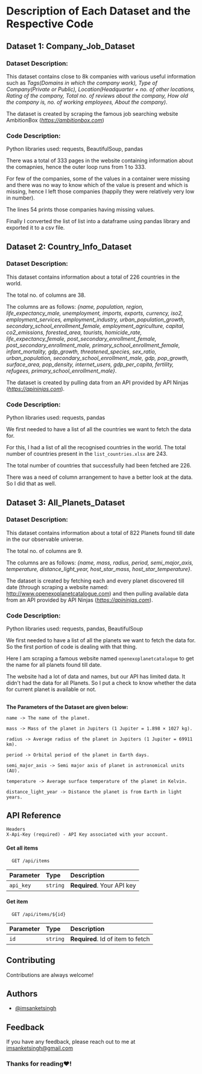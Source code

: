 
# Description of Each Dataset and the Respective Code

## Dataset 1: Company_Job_Dataset

### **Dataset Description:**
This dataset contains close to 8k companies with various useful information such as *Tags(Domains in which the company work), Type of Company(Private or Public), Location(Headquarter + no. of other locations, Rating of the company, Total no. of reviews about the company, How old the company is, no. of working employees, About the company)*.

The dataset is created by scraping the famous job searching website AmbitionBox (*https://ambitionbox.com*)

### **Code Description:**
Python libraries used: requests, BeautifulSoup, pandas

There was a total of 333 pages in the website containing information about the comapnies, hence the outer loop runs from 1 to 333.

For few of the companies, some of the values in a container were missing and there was no way to know which of the value is present and which is missing, hence I left those companies (happily they were relatively very low in number).

The lines 54 prints those companies having missing values.

Finally I converted the list of list into a dataframe using pandas library and exported it to a csv file.

##
## Dataset 2: Country_Info_Dataset

### **Dataset Description:**
This dataset contains information about a total of 226 countries in the world.

The total no. of columns are 38.

The columns are as follows: *{name, population, region, life_expectancy_male, unemployment, imports, exports, currency, iso2, employment_services, employment_industry, urban_population_growth, secondary_school_enrollment_female, employment_agriculture, capital, co2_emissions, forested_area, tourists, homicide_rate, life_expectancy_female, post_secondary_enrollment_female, post_secondary_enrollment_male, primary_school_enrollment_female, infant_mortality, gdp_growth, threatened_species, sex_ratio, urban_population, secondary_school_enrollment_male, gdp, pop_growth, surface_area, pop_density, internet_users, gdp_per_capita, fertility, refugees, primary_school_enrollment_male}*.

The dataset is created by pulling data from an API provided by API Ninjas (*https://apininjas.com*).

### **Code Description:**

Python libraries used: requests, pandas

We first needed to have a list of all the countries we want to fetch the data for.

For this, I had a list of all the recognised countries in the world. The total number of countries present in the ```list_countries.xlsx``` are 243.

The total number of countries that successfully had been fetched are 226.

There was a need of column arrangement to have a better look at the data. So I did that as well.

##
## Dataset 3: All_Planets_Dataset

### **Dataset Description:**
This dataset contains information about a total of 822 Planets found till date in the our observable universe.

The total no. of columns are 9.

The columns are as follows: *{name, mass, radius, period, semi_major_axis, temperature, distance_light_year, host_star_mass, host_star_temperature}*.

The dataset is created by fetching each and every planet discovered till date (through scraping a website named: http://www.openexoplanetcatalogue.com) and then pulling available data from an API provided by API Ninjas (*https://apininjas.com*).

### **Code Description:**

Python libraries used: requests, pandas, BeautifulSoup

We first needed to have a list of all the planets we want to fetch the data for. So the first portion of code is dealing with that thing.

Here I am scraping a famous website named ```openexoplanetcatalogue``` to get the name for all planets found till date.

The website had a lot of data and names, but our API has limited data. It didn't had the data for all Planets. So I put a check to know whether the data for current planet is available or not.

##
**The Parameters of the Dataset are given below:**


```name -> The name of the planet.```

```mass -> Mass of the planet in Jupiters (1 Jupiter = 1.898 × 1027 kg).```

```radius -> Average radius of the planet in Jupiters (1 Jupiter = 69911 km).```

```period -> Orbital period of the planet in Earth days.```

```semi_major_axis -> Semi major axis of planet in astronomical units (AU).```

```temperature -> Average surface temperature of the planet in Kelvin.```

```distance_light_year -> Distance the planet is from Earth in light years.```


##
## API Reference

```http
Headers
X-Api-Key (required) - API Key associated with your account.
```

#### Get all items

```http
  GET /api/items
```

| Parameter | Type     | Description                |
| :-------- | :------- | :------------------------- |
| `api_key` | `string` | **Required**. Your API key |

#### Get item

```http
  GET /api/items/${id}
```

| Parameter | Type     | Description                       |
| :-------- | :------- | :-------------------------------- |
| `id`      | `string` | **Required**. Id of item to fetch |



## Contributing

Contributions are always welcome!



## Authors

- [@imsanketsingh](https://github.com/imsanketsingh)


## Feedback

If you have any feedback, please reach out to me at imsanketsingh@gmail.com
### Thanks for reading♥!
